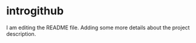 # introgithub
I am editing the README file. Adding some more details about the
 project description.
